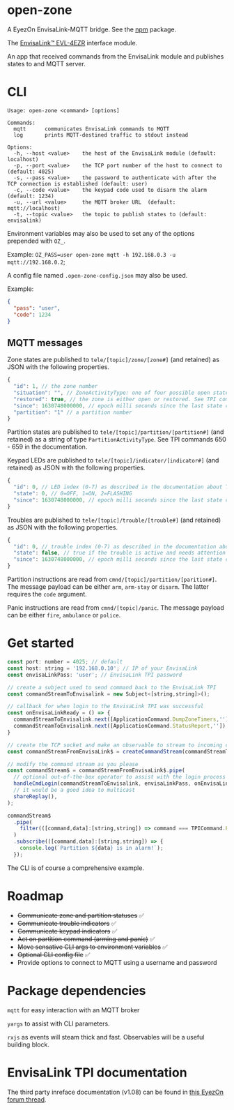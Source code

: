 # open-zone

A EyezOn EnvisaLink-MQTT bridge. See the [npm](https://www.npmjs.com/package/@binaryme/open-zone) package.

The [EnvisaLink™ EVL-4EZR](https://www.eyezon.com/evl4.php) interface module.

An app that received commands from the EnvisaLink module and publishes states to and MQTT server.

# CLI

```
Usage: open-zone <command> [options]

Commands:
  mqtt      communicates EnvisaLink commands to MQTT
  log       prints MQTT-destined traffic to stdout instead

Options:
  -h, --host <value>    the host of the EnvisaLink module (default: localhost)
  -p, --port <value>    the TCP port number of the host to connect to (default: 4025)
  -s, --pass <value>    the password to authenticate with after the TCP connection is established (default: user)
  -c, --code <value>    the keypad code used to disarm the alarm (default: 1234)
  -u, --url <value>     the MQTT broker URL  (default: mqtt://localhost)
  -t, --topic <value>   the topic to publish states to (default: envisalink)
```

Environment variables may also be used to set any of the options prepended with `OZ_`.

Example: `OZ_PASS=user open-zone mqtt -h 192.168.0.3 -u mqtt://192.168.0.2`;

A config file named `.open-zone-config.json` may also be used.

Example:
```JSON
{
  "pass": "user",
  "code": 1234
}
```

## MQTT messages

Zone states are published to `tele/[topic]/zone/[zone#]` (and retained) as JSON with the following properties.
```js
{
  "id": 1, // the zone number
  "situation": "", // ZoneActivityType: one of four possible open states
  "restored": true, // the zone is either open or restored. See TPI commands 601 - 610 in the documentation.
  "since": 1630748000000, // epoch milli seconds since the last state change was published
  "partition": "1" // a partition number
}
```
Partition states are published to `tele/[topic]/partition/[partition#]` (and retained) as a string of type `PartitionActivityType`. See TPI commands 650 - 659 in the documentation.

Keypad LEDs are published to `tele/[topic]/indicator/[indicator#]` (and retained) as JSON with the following properties.
```js
{
  "id": 0, // LED index (0-7) as described in the documentation about TPI command 510.
  "state": 0, // 0=OFF, 1=ON, 2=FLASHING
  "since": 1630748000000, // epoch milli seconds since the last state change was published
}
```
Troubles are published to `tele/[topic]/trouble/[trouble#]` (and retained) as JSON with the following properties.
```js
{
  "id": 0, // trouble index (0-7) as described in the documentation about TPI command 849.
  "state": false, // true if the trouble is active and needs attention
  "since": 1630748000000, // epoch milli seconds since the last state change was published
}
```

Partition instructions are read from `cmnd/[topic]/partition/[parition#]`. The message payload can be either `arm`, `arm-stay` or `disarm`. The latter requires the `code` argument.

Panic instructions are read from `cmnd/[topic]/panic`. The message payload can be either `fire`, `ambulance` or `police`.

# Get started

```JavaScript
const port: number = 4025; // default
const host: string = '192.168.0.10'; // IP of your EnvisaLink
const envisaLinkPass: 'user'; // EnvisaLink TPI password

// create a subject used to send command back to the EnvisaLink TPI
const commandStreamToEnvisalink = new Subject<[string,string]>();

// callback for when login to the EnvisaLink TPI was successful
const onEnvisaLinkReady = () => {
  commandStreamToEnvisalink.next([ApplicationCommand.DumpZoneTimers,'']);
  commandStreamToEnvisalink.next([ApplicationCommand.StatusReport,'']);
}

// create the TCP socket and make an observable to stream to incoming commands
const commandStreamFromEnvisaLink$ = createCommandStream(commandStreamToEnvisalink, host, port);

// modify the command stream as you please
const commandStream$ = commandStreamFromEnvisaLink$.pipe(
  // optional out-of-the-box operator to assist with the login process
  handleCmdLogin(commandStreamToEnvisalink, envisaLinkPass, onEnvisaLinkReady),
  // it would be a good idea to multicast
  shareReplay(),
);

commandStream$
  .pipe(
    filter(([command,data]:[string,string]) => command === TPICommand.PartitionInAlarm),
  )
  .subscribe(([command,data]:[string,string]) => {
    console.log(`Partition ${data} is in alarm!`);
  });
```

The CLI is of course a comprehensive example.

# Roadmap

* ~~Communicate zone and partition statuses~~ ✅
* ~~Communicate trouble indicators~~ ✅
* ~~Communicate keypad indicators~~ ✅
* ~~Act on partition command (arming and panic)~~ ✅
* ~~Move sensative CLI args to environment variables~~ ✅
* ~~Optional CLI config file~~ ✅
* Provide options to connect to MQTT using a username and password

# Package dependencies

`mqtt` for easy interaction with an MQTT broker

`yargs` to assist with CLI parameters.

`rxjs` as events will steam thick and fast. Observables will be a useful building block.

# EnvisaLink TPI documentation

The third party inreface documentation (v1.08) can be found in [this EyezOn forum thread](http://forum.eyez-on.com/FORUM/viewtopic.php?t=301).